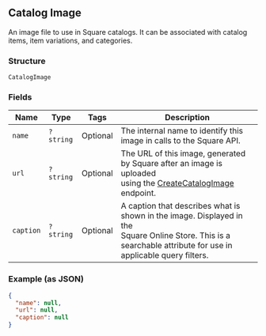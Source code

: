 ## Catalog Image

An image file to use in Square catalogs. It can be associated with catalog
items, item variations, and categories.

### Structure

`CatalogImage`

### Fields

| Name | Type | Tags | Description |
|  --- | --- | --- | --- |
| `name` | `?string` | Optional | The internal name to identify this image in calls to the Square API. |
| `url` | `?string` | Optional | The URL of this image, generated by Square after an image is uploaded<br>using the [CreateCatalogImage](#endpoint-Catalog-CreateCatalogImage) endpoint. |
| `caption` | `?string` | Optional | A caption that describes what is shown in the image. Displayed in the<br>Square Online Store. This is a searchable attribute for use in applicable query filters. |

### Example (as JSON)

```json
{
  "name": null,
  "url": null,
  "caption": null
}
```

